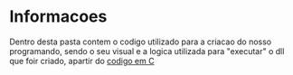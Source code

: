# Informacoes

Dentro desta pasta contem o codigo utilizado para a criacao do nosso programando, sendo o seu visual e a logica utilizada para "executar" o dll que foir criado, apartir do [codigo em C](https://github.com/Miukiyn/Delphi-Teste/tree/main/NotepadOpen/Codigo%20C)
